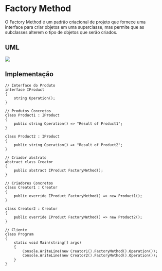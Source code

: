 # Factory Method

O Factory Method é um padrão criacional de projeto que fornece uma interface para criar objetos em uma superclasse, mas permite que as subclasses alterem o tipo de objetos que serão criados.

## UML

<img src="https://refactoring.guru/images/patterns/diagrams/factory-method/structure.png">

## Implementação

```
// Interface do Produto
interface IProduct
{
    string Operation();
}

// Produtos Concretos
class Product1 : IProduct
{
    public string Operation() => "Result of Product1";
}

class Product2 : IProduct
{
    public string Operation() => "Result of Product2";
}

// Criador abstrato
abstract class Creator
{
    public abstract IProduct FactoryMethod();
}

// Criadores Concretos
class Creator1 : Creator
{
    public override IProduct FactoryMethod() => new Product1();
}

class Creator2 : Creator
{
    public override IProduct FactoryMethod() => new Product2();
}

// Cliente
class Program
{
    static void Main(string[] args)
    {
        Console.WriteLine(new Creator1().FactoryMethod().Operation());
        Console.WriteLine(new Creator2().FactoryMethod().Operation());
    }
}

```
